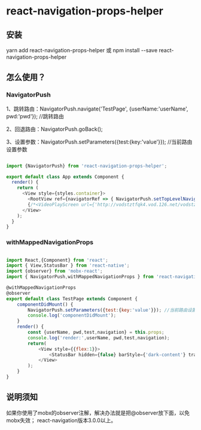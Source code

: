 # react-navigation-props-helper


## 安装

yarn add react-navigation-props-helper 或 npm install --save react-navigation-props-helper


## 怎么使用？

### NavigatorPush

1、跳转路由：NavigatorPush.navigate('TestPage', {userName:'userName', pwd:'pwd'}); //跳转路由

2、回退路由：NavigatorPush.goBack();

3、设置参数：NavigatorPush.setParameters({test:{key:'value'}}); //当前路由设置参数

```javascript

import {NavigatorPush} from 'react-navigation-props-helper';

export default class App extends Component {
  render() {
    return (
      <View style={styles.container}>
        <RootView ref={navigatorRef => { NavigatorPush.setTopLevelNavigator(navigatorRef); }}/> //保存navigator的引用
        {/*<VideoPlayScreen url={'http://vodstztfqk4.vod.126.net/vodstztfqk4/3c901b47-0fc0-4490-9c2d-76b13465d4c4.mp4'}/>*/}
      </View>
    );
  }
}

```

### withMappedNavigationProps

```javascript

import React,{Component} from 'react';
import { View,StatusBar } from 'react-native';
import {observer} from 'mobx-react';
import { NavigatorPush,withMappedNavigationProps } from 'react-navigation-props-helper'

@withMappedNavigationProps
@observer
export default class TestPage extends Component {
    componentDidMount() {
        NavigatorPush.setParameters({test:{key:'value'}}); //当前路由设置参数
        console.log('componentDidMount');
    }
    render() {
        const {userName, pwd,test,navigation} = this.props;
        console.log('render:',userName, pwd,test,navigation);
        return(
            <View style={{flex:1}}>
                <StatusBar hidden={false} barStyle={'dark-content'} translucent={false} backgroundColor={'white'}/>
            </View>
        );
    }
}
```


## 说明须知

如果你使用了mobx的observer注解，解决办法就是把@observer放下面，以免mobx失效；
react-navigation版本3.0.0以上。
